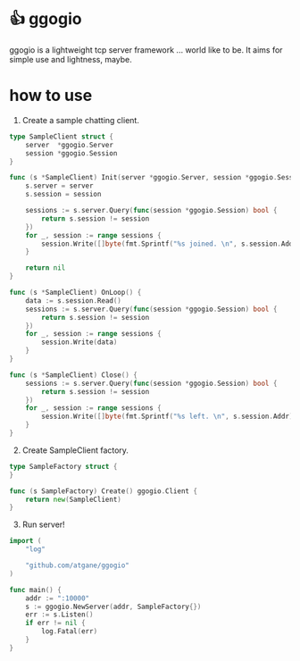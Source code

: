 # 👍 ggogio

ggogio is a lightweight tcp server framework ... world like to be. It aims for simple use and lightness, maybe.

# how to use

1. Create a sample chatting client.

```go
type SampleClient struct {
	server  *ggogio.Server
	session *ggogio.Session
}

func (s *SampleClient) Init(server *ggogio.Server, session *ggogio.Session) error {
	s.server = server
	s.session = session

	sessions := s.server.Query(func(session *ggogio.Session) bool {
		return s.session != session
	})
	for _, session := range sessions {
		session.Write([]byte(fmt.Sprintf("%s joined. \n", s.session.Addr)))
	}

	return nil
}

func (s *SampleClient) OnLoop() {
	data := s.session.Read()
	sessions := s.server.Query(func(session *ggogio.Session) bool {
		return s.session != session
	})
	for _, session := range sessions {
		session.Write(data)
	}
}

func (s *SampleClient) Close() {
	sessions := s.server.Query(func(session *ggogio.Session) bool {
		return s.session != session
	})
	for _, session := range sessions {
		session.Write([]byte(fmt.Sprintf("%s left. \n", s.session.Addr)))
	}
}
```

2. Create SampleClient factory.

```go
type SampleFactory struct {
}

func (s SampleFactory) Create() ggogio.Client {
	return new(SampleClient)
}
```

3. Run server!

```go
import (
	"log"

	"github.com/atgane/ggogio"
)

func main() {
	addr := ":10000"
	s := ggogio.NewServer(addr, SampleFactory{})
	err := s.Listen()
	if err != nil {
		log.Fatal(err)
	}
}
```